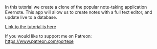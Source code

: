 In this tutorial we create a clone of the popular note-taking application Evernote. This app will allow us to create notes with a full text editor, and update live to a database.

[Link to the tutorial is here](https://youtu.be/3qnrfkeguXg)

If you would like to support me on Patreon: https://www.patreon.com/portexe
